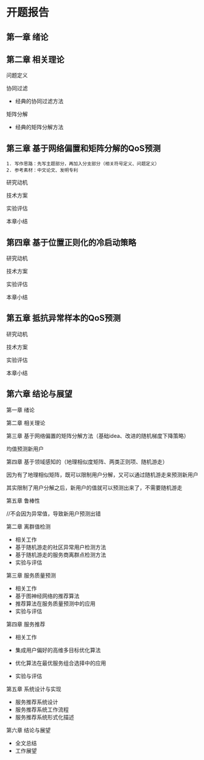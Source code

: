 # 开题报告



## 第一章 绪论



## 第二章 相关理论

问题定义

协同过滤

* 经典的协同过滤方法

矩阵分解

* 经典的矩阵分解方法



## 第三章 基于网络偏置和矩阵分解的QoS预测

```
1. 写作思路：先写主题部分，再加入分支部分（相关符号定义、问题定义）
2. 参考素材：中文论文、发明专利
```



研究动机

技术方案

实验评估

本章小结



## 第四章 基于位置正则化的冷启动策略

研究动机

技术方案

实验评估

本章小结



## 第五章 抵抗异常样本的QoS预测

研究动机

技术方案

实验评估

本章小结



## 第六章 结论与展望





第一章 绪论

第二章 相关理论

第三章 基于网络偏置的矩阵分解方法（基础idea、改进的随机梯度下降策略）

均值预测新用户

第四章 基于领域感知的（地理相似度矩阵、两类正则项、随机游走）

因为有了地理相似矩阵，既可以限制用户分解，又可以通过随机游走来预测新用户

其实限制了用户分解之后，新用户的值就可以预测出来了，不需要随机游走

第五章 鲁棒性

//不会因为异常值，导致新用户预测出错





第二章 离群值检测

* 相关工作
* 基于随机游走的社区异常用户检测方法
* 基于随机游走的服务商离群点检测方法
* 实验与评估

第三章 服务质量预测

* 相关工作
* 基于图神经网络的推荐算法
* 推荐算法在服务质量预测中的应用
* 实验与评估

第四章 服务推荐

* 相关工作

* 集成用户偏好的高维多目标优化算法
* 优化算法在最优服务组合选择中的应用
* 实验与评估

第五章 系统设计与实现

* 服务推荐系统设计
* 服务推荐系统工作流程
* 服务推荐系统形式化描述

第六章 结论与展望

* 全文总结
* 工作展望



